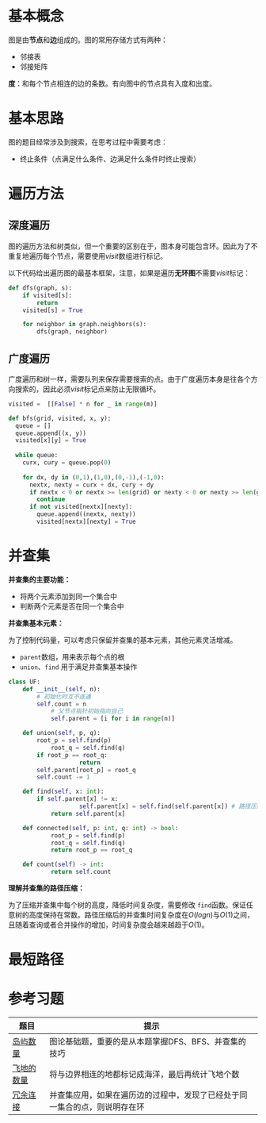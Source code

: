 # 基本概念

图是由**节点**和**边**组成的。图的常用存储方式有两种：

* 邻接表
* 邻接矩阵

**度**：和每个节点相连的边的条数。有向图中的节点具有入度和出度。

# 基本思路

图的题目经常涉及到搜索，在思考过程中需要考虑：

* 终止条件（点满足什么条件、边满足什么条件时终止搜索）

# 遍历方法

## 深度遍历

图的遍历方法和树类似，但一个重要的区别在于，图本身可能包含环。因此为了不重复地遍历每个节点，需要使用$visit$数组进行标记。

以下代码给出遍历图的最基本框架，注意，如果是遍历**无环图**不需要$visit$标记：

```python
def dfs(graph, s):
    if visited[s]:
        return
    visited[s] = True

    for neighbor in graph.neighbors(s):
        dfs(graph, neighbor)
```

## 广度遍历

广度遍历和树一样，需要队列来保存需要搜索的点。由于广度遍历本身是往各个方向搜索的，因此必须$visit$标记点来防止无限循环。

```python
visited =  [[False] * n for _ in range(m)]

def bfs(grid, visited, x, y):
  queue = [] 
  queue.append((x, y)) 
  visited[x][y] = True 
  
  while queue: 
    curx, cury = queue.pop(0)
  
    for dx, dy in (0,1),(1,0),(0,-1),(-1,0):
      nextx, nexty = curx + dx, cury + dy
      if nextx < 0 or nextx >= len(grid) or nexty < 0 or nexty >= len(grid[0]): 
        continue
      if not visited[nextx][nexty]:
        queue.append((nextx, nexty)) 
        visited[nextx][nexty] = True
```

# 并查集

**并查集的主要功能：**

* 将两个元素添加到同一个集合中
* 判断两个元素是否在同一个集合中

**并查集基本元素：**

为了控制代码量，可以考虑只保留并查集的基本元素，其他元素灵活增减。

* `parent`数组，用来表示每个点的根
* `union`、`find` 用于满足并查集基本操作

```python
class UF:
	def __init__(self, n):
		# 初始化时互不连通
		self.count = n
        	# 父节点指针初始指向自己
        	self.parent = [i for i in range(n)]

	def union(self, p, q):
		root_p = self.find(p)
        	root_q = self.find(q)
		if root_p == root_q:
            		return
		self.parent[root_p] = root_q
		self.count -= 1

	def find(self, x: int):
		if self.parent[x] != x:
            		self.parent[x] = self.find(self.parent[x]) # 路径压缩
        	return self.parent[x]

	def connected(self, p: int, q: int) -> bool:
        	root_p = self.find(p)
        	root_q = self.find(q)
        	return root_p == root_q

	def count(self) -> int:
        	return self.count
```

**理解并查集的路径压缩：**

为了压缩并查集中每个树的高度，降低时间复杂度，需要修改 `find`函数。保证任意树的高度保持在常数。路径压缩后的并查集时间复杂度在$O(logn)$与$O(1)$之间，且随着查询或者合并操作的增加，时间复杂度会越来越趋于$O(1)$。

# 最短路径

# 参考习题

| 题目                                                        | 提示                                                                       |
| ----------------------------------------------------------- | -------------------------------------------------------------------------- |
| [岛屿数量](https://leetcode.cn/problems/number-of-islands/)    | 图论基础题，重要的是从本题掌握DFS、BFS、并查集的技巧                       |
| [飞地的数量](https://leetcode.cn/problems/number-of-enclaves/) | 将与边界相连的地都标记成海洋，最后再统计飞地个数                           |
| [冗余连接](https://leetcode.cn/problems/redundant-connection/) | 并查集应用，如果在遍历边的过程中，发现了已经处于同一集合的点，则说明存在环 |
